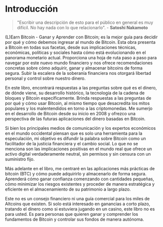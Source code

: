 # Introducción

> "Escribir una descripción de esto para el público en general es muy difícil. No hay nada con lo que relacionarlo". - **Satoshi Nakamoto**

(L)Earn Bitcoin - Ganar y Aprender con Bitcoin; es la mejor guía para decidir por qué y cómo debemos ingresar al mundo de Bitcoin. Esta obra presenta a Bitcoin en todas sus facetas, desde sus implicaciones técnicas, económicas, políticas y sociales hasta cómo está evolucionando en el panorama monetario actual. Proporciona una hoja de ruta paso a paso para navegar por este nuevo mundo financiero y nos ofrece recomendaciones concretas sobre cómo adquirir, ganar y almacenar bitcoins de forma segura. Subir la escalera de la soberanía financiera nos otorgará libertad personal y control sobre nuestro dinero.

En este libro, encontrará respuestas a las preguntas sobre qué es el dinero, de dónde viene, su desarrollo histórico, la tecnología de la cadena de bloques y Bitcoin específicamente. Brinda respuestas a las preguntas de por qué y cómo usar Bitcoin, al mismo tiempo que desacredita los mitos populares y los malentendidos en torno a las criptomonedas. Me sumerjo en el desarrollo de Bitcoin desde su inicio en 2008 y ofrezco una perspectiva de las futuras aplicaciones del dinero basadas en Bitcoin.

Si bien los principales medios de comunicación y los expertos económicos en el mundo occidental piensan que es solo una herramienta para la especulación, mi objetivo es difundir la palabra sobre Bitcoin como un facilitador de la justicia financiera y el cambio social. Lo que no se menciona son las implicaciones positivas en el mundo real que ofrece un activo digital verdaderamente neutral, sin permisos y sin censura con un suministro fijo.

Más adelante en el libro, me centraré en las aplicaciones más prácticas de bitcoin (BTC) y cómo puede adquirirlo y almacenarlo de forma segura. Aprenderá cómo ganar confianza comenzando con cantidades pequeñas, cómo minimizar los riesgos existentes y proceder de manera estratégica y eficiente en el almacenamiento de su patrimonio a largo plazo.

Este no es un consejo financiero ni una guía comercial para los miles de Altcoins que existen. Si solo está interesado en ganancias a corto plazo, tratando el dinero como si estuviera jugando en un casino, este libro no es para usted. Es para personas que quieren ganar y comprender los fundamentos de Bitcoin y controlar sus fondos de manera autónoma.
